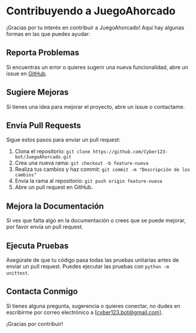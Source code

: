 # Contribuyendo a JuegoAhorcado

¡Gracias por tu interés en contribuir a JuegoAhorcado! Aquí hay algunas formas en las que puedes ayudar:

## Reporta Problemas
Si encuentras un error o quieres sugerir una nueva funcionalidad, abre un issue en [GitHub](https://github.com/Cyber123-bot/JuegoAhorcado/issues).

## Sugiere Mejoras
Si tienes una idea para mejorar el proyecto, abre un issue o contactame.

## Envía Pull Requests
Sigue estos pasos para enviar un pull request:
1. Clona el repositorio: `git clone https://github.com/Cyber123-bot/JuegoAhorcado.git`
2. Crea una nueva rama: `git checkout -b feature-nueva`
3. Realiza tus cambios y haz commit: `git commit -m "Descripción de los cambios"`
4. Envía la rama al repositorio: `git push origin feature-nueva`
5. Abre un pull request en GitHub.

## Mejora la Documentación
Si ves que falta algo en la documentación o crees que se puede mejorar, por favor envía un pull request.

## Ejecuta Pruebas
Asegúrate de que tu código pasa todas las pruebas unitarias antes de enviar un pull request. Puedes ejecutar las pruebas con `python -m unittest`.

## Contacta Conmigo
Si tienes alguna pregunta, sugerencia o quieres conectar, no dudes en escribirme por correo electrónico a [cyber123.bot@gmail.com].

¡Gracias por contribuir!
